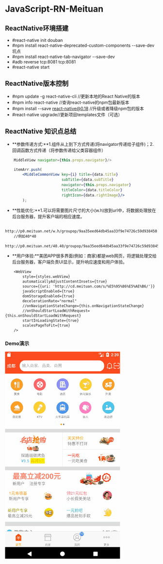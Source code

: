 # JavaScript-RN-Meituan

## ReactNative环境搭建
  * #react-native init douban
  * #npm install react-native-deprecated-custom-components --save-dev 坑点
  * #npm install react-native-tab-navigator --save-dev
  * #adb reverse tcp:8081 tcp:8081
  * #react-native start

## ReactNative版本控制
  * #npm update -g react-native-cli //更新本地的React Native的版本
  * #npm info react-native //查询react-native的npm包最新版本
  * #npm install --save react-native@0.18 //升级或者降级npm包的版本
  * #react-native upgrade//更新项目templates文件（可选）

## ReactNative 知识点总结

* **参数传递方式:**1.组件从上到下方式传递(将navigator传递给子组件)；2.回调函数方式传递（将参数传递给父类容器组件）
```jsx
    MiddleView navigator={this.props.navigator}/>

```
```jsx
    itemArr.push(
        <MiddleCommonView key={i} title={data.title}
                          subTitle={data.subTitle}
                          navigator={this.props.navigator}
                          titleColor={data.titleColor}
                          rightIcon={data.rightImage}/>
        );
```
* **性能优化:**1.可以将需要图片尺寸的大小(w.h)放到url中，将数据处理放在后台服务器，提升客户端的相应速度。

```JSX
    http://p0.meituan.net/w.h/groupop/9aa35eed64db45aa33f9e74726c59d938450.png
    //例如40*40
    http://p0.meituan.net/40.40/groupop/9aa35eed64db45aa33f9e74726c59d938450.png
```
* **用户体验:**美团APP很多界面(例如：商家)都是web网页，将逻辑处理交给后台服务器，客户端负责UI显示，提升响应速度和用户体验。
```JSX
    <WebView
        style={styles.webView}
        automaticallyAdjustContentInsets={true}
        source={{uri: 'http://cd.meituan.com/s/%E5%95%86%E5%AE%B6/'}}
        javaScriptEnabled={true}
        domStorageEnabled={true}
        decelerationRate="normal"
        //onNavigationStateChange={this.onNavigationStateChange}
        //onShouldStartLoadWithRequest={this.onShouldStartLoadWithRequest}
        startInLoadingState={true}
        scalesPageToFit={true}
    />
```

### Demo演示
![image](https://github.com/Jony-Li/JavaScript-RN-Meituan/blob/master/meituan/JavaScript-RN-Meituan.gif)